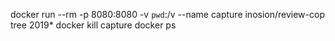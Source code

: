docker run --rm  -p 8080:8080 -v `pwd`:/v --name capture inosion/review-cop 
tree 2019*
docker kill capture
docker ps 

